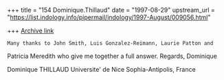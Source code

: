 +++
title = "154 Dominique.Thillaud"
date = "1997-08-29"
upstream_url = "https://list.indology.info/pipermail/indology/1997-August/009056.html"

+++
[Archive link](https://list.indology.info/pipermail/indology/1997-August/009056.html)

	Many thanks to John Smith, Luis Gonzalez-Reimann, Laurie Patton and
Patricia Meredith who give me together a full answer.
	Regards,
Dominique

Dominique THILLAUD
Universite' de Nice Sophia-Antipolis, France






